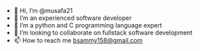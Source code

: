 - 👋 Hi, I’m @musafa21
- 👀 I’m an experienced software developer
- 🌱 I’m a python and C programming language expert
- 💞️ I’m looking to collaborate on fullstack software development
- 📫 How to reach me bsammy158@gmail.com
